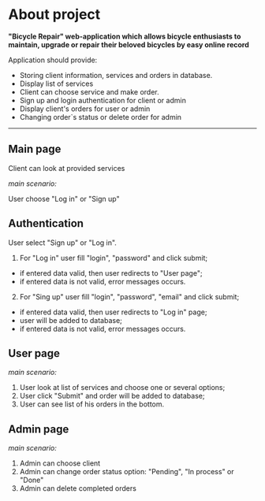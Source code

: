 # About project
**"Bicycle Repair" web-application which allows bicycle enthusiasts to maintain, upgrade or repair their beloved bicycles by easy online record**

Application should provide:

- Storing client information, services and orders in database.
- Display list of services
- Client can choose service and make order.
- Sign up and login authentication for client or admin
- Display client's orders for user or admin
- Changing order`s status or delete order for admin
___
## Main page
Client can look at provided services

*main scenario:*

User choose "Log in" or "Sign up"

## Authentication
  
User select "Sign up" or "Log in".
1. For "Log in" user fill  "login", "password" and click submit;
- if entered data valid, then user redirects to "User page";
- if entered data is not valid, error messages occurs.
2. For "Sing up" user fill "login", "password", "email" and click submit;
- if entered data valid, then user redirects to "Log in" page;
- user will be added to database;
- if entered data is not valid, error messages occurs.

## User page

*main scenario:*

1. User look at list of services and choose one or several options;
2. User click "Submit" and order will be added to database;
3. User can see list of his orders in the bottom.

## Admin page

*main scenario:*

1. Admin can choose client
2. Admin can change order status option: "Pending", "In process" or "Done"
3. Admin can delete completed orders